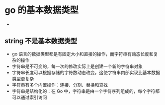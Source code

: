 # go 的基本数据类型

-

## string 不是基本数据类型

- go 语言的数据类型都是有固定大小和直接的操作，而字符串有动态长度和复杂的操作
- 字符串是不可变的，每一次的修改实际上是创建一个新的字符串对象
- 字符串长度可以根据存储的字符数动态改变，这使字符串内部实现比基本数据类型更复杂
- 字符串有多个内置操作：连接、分割、替换和查找
- 字符串是结构化的：在 Go 中，字符串是由一个字符序列组成的，每个字符都可以通过索引访问
